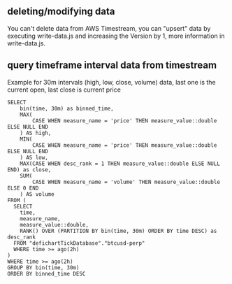 ## deleting/modifying data

You can't delete data from AWS Timestream, you can "upsert" data by executing write-data.js and increasing the Version by 1, more information in write-data.js.

## query timeframe interval data from timestream

Example for 30m intervals (high, low, close, volume) data, last one is the current open, last close is current price
```
SELECT
    bin(time, 30m) as binned_time,
    MAX(
        CASE WHEN measure_name = 'price' THEN measure_value::double ELSE NULL END
    ) AS high,
    MIN(
        CASE WHEN measure_name = 'price' THEN measure_value::double ELSE NULL END
    ) AS low,
    MAX(CASE WHEN desc_rank = 1 THEN measure_value::double ELSE NULL END) as close,
    SUM(
        CASE WHEN measure_name = 'volume' THEN measure_value::double ELSE 0 END
    ) AS volume
FROM (
  SELECT 
    time,
    measure_name,
    measure_value::double,
	RANK() OVER (PARTITION BY bin(time, 30m) ORDER BY time DESC) as desc_rank
  FROM "defichartTickDatabase"."btcusd-perp"
  WHERE time >= ago(2h)
)
WHERE time >= ago(2h)
GROUP BY bin(time, 30m)
ORDER BY binned_time DESC
```